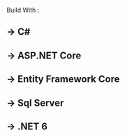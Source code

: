 Build With  : 
## -> C#
## -> ASP.NET Core
## -> Entity Framework Core
## -> Sql Server
## -> .NET 6
